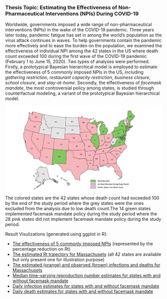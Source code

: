 ### Thesis Topic: Estimating the Effectiveness of Non-Pharmaceutical Interventions (NPIs) During COVID-19

Worldwide, governments imposed a wide range of non-pharmaceutical interventions (NPIs) in the wake of the COVID-19 pandemic. Three years later today, pandemic fatigue has set in among the world’s population as the virus attack continues in waves. To help governments contain the pandemic more effectively and to ease the burden on the population, we examined the effectiveness of individual NPI among the 42 states in the US where death count exceeded 100 during the first wave of the COVID-19 pandemic (February 1 to June 15, 2020). Two types of analyses were performed. Firstly, a prototypical Bayesian hierarchical model is employed to estimate the effectiveness of 5 commonly imposed NPIs in the US, including *gathering restriction*, *restaurant capacity restriction*, *business closure*, *school closure*, and *stay-at-home*. Secondly, the effectiveness of *facemask mandate*, the most controversial policy among states, is studied through counterfactual modeling, a variant of the prototypical Bayesian hierarchical model.

![US Map](https://github.com/lyh07749/Yuhang_Liu_Profile/blob/main/images/NPI/US%20States.png)
The colored states are the 42 states whose death count had exceeded 100 by the end of the study period where the grey states were the ones excluded from the analysis due to low death count.The 14 green states implemented facemask mandate policy during the study period where the 28 pink states did not implement facemask mandate policy during the study period.

Result Visulizations (generated using ggplot in R):
* [The effectiveness of 5 commonly imposed NPIs](https://github.com/lyh07749/Yuhang_Liu_Profile/blob/main/images/NPI/NPI_Rt_Reduction.png) (represented by the percentage reduction on Rt)
* [The estimated Rt trajectory for Massachusets](https://github.com/lyh07749/Yuhang_Liu_Profile/blob/main/images/NPI/Massachusetts_Rt.png) (all 42 states are available but only present one for illustration purpose)
* [The estimated (orange) and observed (brown) infections and deaths for Massachusets](https://github.com/lyh07749/Yuhang_Liu_Profile/blob/main/images/NPI/Massachusetts_Infection_Death.png) 
* [Median time-varying reproduction number estimates for states with and without facemask mandate](https://github.com/lyh07749/Yuhang_Liu_Profile/blob/main/images/NPI/Mask_Rt_Estimates.png)
* [Daily infection estimates for states with and without facemask mandate](https://github.com/lyh07749/Yuhang_Liu_Profile/blob/main/images/NPI/Mask_Infection_Estimates.png)
* [Daily death estimates for states with and without facemask mandate](https://github.com/lyh07749/Yuhang_Liu_Profile/blob/main/images/NPI/Mask_Death_Estimates.png)


